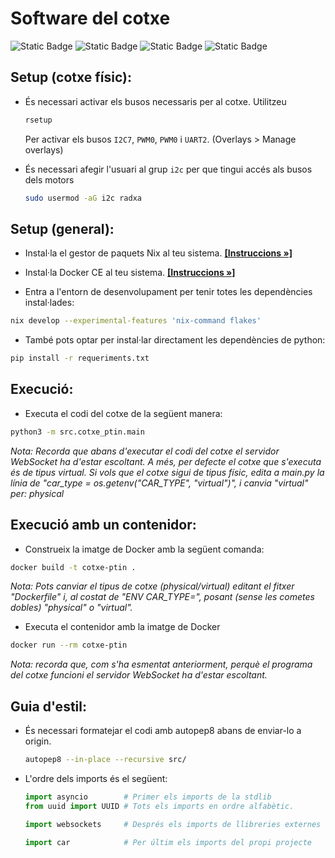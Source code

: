 # Software del cotxe

![Static Badge](https://img.shields.io/badge/Python-3.9-gray?style=for-the-badge&logo=python&logoColor=white&labelColor=%233671a2) ![Static Badge](https://img.shields.io/badge/Nix-24.11-gray?style=for-the-badge&logo=nixos&logoColor=white&labelColor=%237eb7e1) ![Static Badge](https://img.shields.io/badge/DOCKER-28.0.4-gray?style=for-the-badge&logo=docker&logoColor=white&labelColor=%2336ace2) ![Static Badge](https://img.shields.io/badge/License-MIT%2FApache-gray?style=for-the-badge&logo=gitbook&logoColor=white&labelColor=blue)

## Setup (cotxe físic):
- És necessari activar els busos necessaris per al cotxe. Utilitzeu
  ```bash
  rsetup
  ```
  Per activar els busos `I2C7`, `PWM0`, `PWM0` i `UART2`. (Overlays > Manage overlays)

- És necessari afegir l'usuari al grup `i2c` per que tingui accés als busos dels motors
  ```bash
  sudo usermod -aG i2c radxa
  ```

## Setup (general):

- Instal·la el gestor de paquets Nix al teu sistema. [**[Instruccions »]**](https://nixos.org/download/)
- Instal·la Docker CE al teu sistema. [**[Instruccions »]**](https://gist.github.com/Jan-UPC/18d222114a820700c1ab9fb5485fc4a4)

- Entra a l'entorn de desenvolupament per tenir totes les dependències instal·lades:
```bash
nix develop --experimental-features 'nix-command flakes'
```

- També pots optar per instal·lar directament les dependències de python:
```bash
pip install -r requeriments.txt
```

## Execució:
- Executa el codi del cotxe de la següent manera:
```bash
python3 -m src.cotxe_ptin.main
```
_Nota: Recorda que abans d'executar el codi del cotxe el servidor WebSocket ha d'estar escoltant. A més, per defecte el cotxe que s'executa és de tipus virtual._
_Si vols que el cotxe sigui de tipus físic, edita a main.py la línia de "car_type = os.getenv("CAR_TYPE", "virtual")", i canvia "virtual" per: physical_

## Execució amb un contenidor:
- Construeix la imatge de Docker amb la següent comanda:
```bash
docker build -t cotxe-ptin .
```
_Nota: Pots canviar el tipus de cotxe (physical/virtual) editant el fitxer "Dockerfile" i, al costat de "ENV CAR_TYPE=", posant (sense les cometes dobles) "physical" o "virtual"._

- Executa el contenidor amb la imatge de Docker
```bash
docker run --rm cotxe-ptin
```

_Nota: recorda que, com s'ha esmentat anteriorment, perquè el programa del cotxe funcioni el servidor WebSocket ha d'estar escoltant._

## Guia d'estil:
- És necessari formatejar el codi amb autopep8 abans de enviar-lo a origin.
  ```bash
  autopep8 --in-place --recursive src/
  ```
- L'ordre dels imports és el següent:
  ```python
  import asyncio        # Primer els imports de la stdlib
  from uuid import UUID # Tots els imports en ordre alfabètic.
  
  import websockets     # Després els imports de llibreries externes

  import car            # Per últim els imports del propi projecte
  ```

